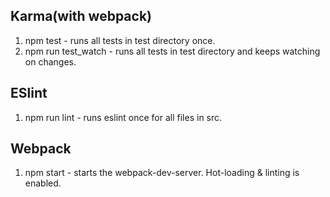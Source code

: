 ## Karma(with webpack)
1. npm test - runs all tests in test directory once.
2. npm run test_watch - runs all tests in test directory and keeps watching on changes.


## ESlint
1. npm run lint - runs eslint once for all files in src.

## Webpack
1. npm start - starts the webpack-dev-server. Hot-loading & linting is enabled.
